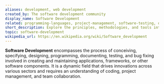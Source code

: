 ```yaml
---
aliases: development, web development
created_by: The software development community
display_name: Software Development
related: programming-languages, project-management, software-testing, databases
short_description: Explore the principles, methodologies, and tools integral to software development.
topic: software-development
wikipedia_url: https://en.wikipedia.org/wiki/Software_development
---
```

**Software Development** encompasses the process of conceiving, specifying, designing, programming, documenting, testing, and bug fixing involved in creating and maintaining applications, frameworks, or other software components. It is a dynamic field that drives innovations across various sectors and requires an understanding of coding, project management, and team collaboration.